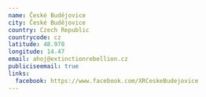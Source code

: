 ```yaml
---
name: České Budějovice
city: České Budějovice
country: Czech Republic
countrycode: cz
latitude: 48.978
longitude: 14.47
email: ahoj@extinctionrebellion.cz
publiciseemail: true
links:
  facebook: https://www.facebook.com/XRCeskeBudejovice
---
```


